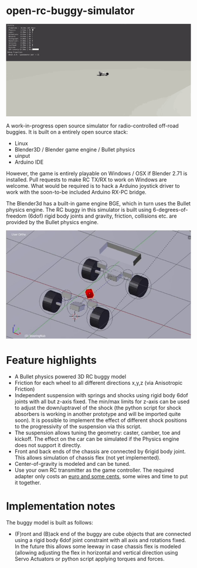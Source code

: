 # open-rc-buggy-simulator

![Simulated Buggy Jumps](https://github.com/juherask/open-rc-buggy-simulator/raw/master/images/jump.gif)

A work-in-progress open source simulator for radio-controlled off-road buggies. It is built on a entirely open source stack:

* Linux
* Blender3D / Blender game engine / Bullet physics
* uinput
* Arduino IDE

However, the game is entirely playable on Windows / OSX if Blender 2.71 is installed. Pull requests to make RC TX/RX to work on Windows are welcome. What would be required is to hack a Arduino joystick driver to work with the soon-to-be included Arduino RX-PC bridge.

The Blender3d has a built-in game engine BGE, which in turn uses the Bullet physics engine. The RC buggy in this simulator is built using 6-degrees-of-freedom (6dof) rigid body joints and gravity, friction, collisions etc. are provided by the Bullet physics engine.

![The structure of the car model under the hood](https://raw.githubusercontent.com/juherask/open-rc-buggy-simulator/master/images/model.png)


# Feature highlights
* A Bullet physics powered 3D RC buggy model
 * Friction for each wheel to all different directions x,y,z (via Anisotropic Friction)
 * Independent suspension with springs and shocks using rigid body 6dof joints with all but z-axis fixed. The min/max limits for z-axis can be used to adjust the down/uptravel of the shock (the python script for shock absorbers is working in another prototype and will be imported quite soon). It is possible to implement the effect of different shock positions to the progressivity of the suspension via this script. 
 * The suspension allows tuning the geometry: caster, camber, toe and kickoff. The effect on the car can be simulated if the Physics engine does not support it directly.
 * Front and back ends of the chassis are connected by 6rigid body joint. This allows simulation of chassis flex (not yet implemented).
 * Center-of-gravity is modeled and can be tuned. 
* Use your own RC transmitter as the game controller. The required adapter only costs an [euro and some cents](http://www.ebay.com/itm/USB-Nano-V3-0-ATmega328-16M-5V-Micro-controller-CH340G-board-For-Arduino-1PC-/381506734078), some wires and time to put it together.

# Implementation notes

The buggy model is built as follows:
* (F)ront and (B)ack end of the buggy are cube objects that are connected using a rigid body 6dof joint constraint with all axis and rotations fixed. In the future this allows some leeway in case chassis flex is modeled (allowing adjusting the flex in horizontal and vertical direction using Servo Actuators or python script applying torques and forces.
